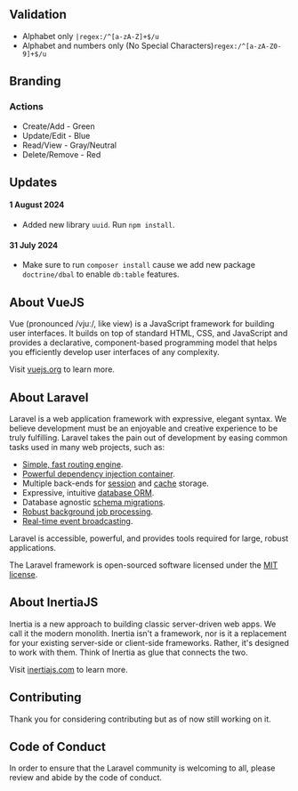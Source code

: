 



## Validation
- Alphabet only ``|regex:/^[a-zA-Z]+$/u``
- Alphabet and numbers only (No Special Characters)``regex:/^[a-zA-Z0-9]+$/u``


## Branding

### Actions


- Create/Add - Green
- Update/Edit - Blue 
- Read/View - Gray/Neutral
- Delete/Remove - Red


## Updates
#### 1 August 2024
- Added new library ``uuid``. Run ``npm install``.

#### 31 July 2024

- Make sure to run ``composer install`` cause we add new package ``doctrine/dbal`` to enable ``db:table`` features.

## About VueJS

Vue (pronounced /vjuː/, like view) is a JavaScript framework for building user interfaces. It builds on top of standard HTML, CSS, and JavaScript and provides a declarative, component-based programming model that helps you efficiently develop user interfaces of any complexity.

Visit [vuejs.org](https://vuejs.org/) to learn more.

## About Laravel

Laravel is a web application framework with expressive, elegant syntax. We believe development must be an enjoyable and creative experience to be truly fulfilling. Laravel takes the pain out of development by easing common tasks used in many web projects, such as:

- [Simple, fast routing engine](https://laravel.com/docs/routing).
- [Powerful dependency injection container](https://laravel.com/docs/container).
- Multiple back-ends for [session](https://laravel.com/docs/session) and [cache](https://laravel.com/docs/cache) storage.
- Expressive, intuitive [database ORM](https://laravel.com/docs/eloquent).
- Database agnostic [schema migrations](https://laravel.com/docs/migrations).
- [Robust background job processing](https://laravel.com/docs/queues).
- [Real-time event broadcasting](https://laravel.com/docs/broadcasting).

Laravel is accessible, powerful, and provides tools required for large, robust applications.

The Laravel framework is open-sourced software licensed under the [MIT license](https://opensource.org/licenses/MIT).


## About InertiaJS

Inertia is a new approach to building classic server-driven web apps. We call it the modern monolith. Inertia isn't a framework, nor is it a replacement for your existing server-side or client-side frameworks. Rather, it's designed to work with them. Think of Inertia as glue that connects the two.

Visit [inertiajs.com](https://inertiajs.com/) to learn more.

## Contributing

Thank you for considering contributing but as of now still working on it.

## Code of Conduct

In order to ensure that the Laravel community is welcoming to all, please review and abide by the code of conduct.



